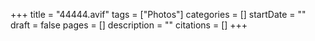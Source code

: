 +++
title = "44444.avif"
tags = ["Photos"]
categories = []
startDate = ""
draft = false
pages = []
description = ""
citations = []
+++
